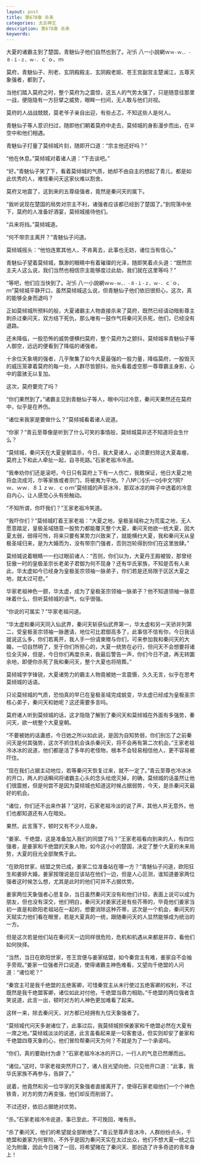 ```yaml
---
layout: post
title: 第678章 杀来
categories: 太古神王
description: 第678章 杀来
keywords:
---
```


大夏的诸霸主到了楚国，青魅仙子他们自然也到了。卍卐  八一小說網ｗ`ｗ-ｗ、．-８-１-ｚ、ｗ-．`ｃ`ｏ、ｍ

莫府，青魅仙子、刑老、玄阴殿殿主、玄阴殿老妪、苍王宫副宫主楚澜江，五尊天象强者，都到了。

当他们踏入莫府之时，整个莫府为之震惊，这五人的气势太强了，只是随意往那里一战，便隐隐有一方巨擘之威势，眼眸一扫间，无人敢与他们对视。

莫府的人战战兢兢，莫老爷子亲自出迎，有些忐忑，不知这些人是何人。

青魅仙子等人意识扫过，随即他们朝着莫府中走去，莫倾城的身影漫步而出，在半空中和他们相遇。

青魅仙子打量了莫倾城片刻，随即开口道：“宗主他还好吗？”

“他在休息。”莫倾城对着诸人道：“下去谈吧。”

“好。”青魅仙子笑了下，看着莫倾城的气质，她却不由自主的想起了青儿，都是如此优秀的人，难怪秦问天这家伙难以割舍。

莫府又地震了，这到来的五尊级强者，竟然是秦问天的属下。

“我听说现在楚国的局势对宗主不利，诸强者应该都已经到了楚国了。”到院落中坐下，莫府的人准备好酒宴，莫倾城接待他们。

“兵来将挡。”莫倾城道。

“何不带宗主离开？”青魅仙子问道。

莫倾城摇头：“他怕连累其他人，不肯离去，此事也无妨，诸位当有信心。”

青魅仙子望着莫倾城，飘渺的眼睛中有着璀璨的光泽，随即笑着点头道：“既然宗主夫人这么说，我们当然也相信宗主能够度过此劫，我们就在这里等吗？”

“等吧，他们应当快到了。卍卐  八一小說網ｗ`ｗ-ｗ、．-８-１-ｚ、ｗ-．`ｃ`ｏ、ｍ”莫倾城平静开口，虽然莫倾城这么说，但青魅仙子他们依旧很担心，这次，真的能够全身而退吗？

正如莫倾城所预料的般，大夏诸霸主人物直接杀来了莫府，既然已经请动暗影尊主刺杀过秦问天，双方结下死仇，那么唯有一鼓作气将秦问天杀死，他们，已经没有退路。

还未降临，一股恐怖的威势便横扫莫府，整个莫府为之颤抖，莫倾城率青魅仙子等人御空，远远的便看到了降临的诸强者。

十余位天象境的强者，几乎聚集了如今大夏最强的一股力量，降临莫府，一股毁灭的威压笼罩着莫府的每一处，人群尽皆颤抖，抬头看着虚空那一尊尊霸主身影，心中的震骇无以复加。

这次，莫府要完了吗？

“你们果然到了。”诸霸主见到青魅仙子等人，眼中闪过冷意，秦问天果然还在莫府中，似乎是在养伤。

“诸位来我家是要做什么？”莫倾城看着诸人说道。

“你家？”青云至尊像是听到了什么可笑的事情般，莫倾城莫非还不知道将会生什么？

“莫倾城，秦问天在大夏皇朝滥杀，今日，我大夏诸人，必须要扫除这大夏毒瘤，莫府上下和此人牵扯一起，自寻死路。”石家老祖冷冷道。

“我奉劝你们还是滚吧，今日只有莫府上下有一人伤亡，我敢保证，他日大夏之地将血流成河，尔等家族或者宗门，将被夷为平地。?  八№◎§卐一¤§中文?网?  ｗ、ｗｗ．８１ｚｗ．ｃｏｍ”莫倾城的声音冰冷，那双冰凉的眸子中透着的冷意自内心，让人感觉心头有些触动。

“不知所谓，你吓我们？”王家老祖冷笑道。

“我吓你们？”莫倾城盯着王家老祖：“大夏之地，皇极圣域称之为荒蛮之地，无人愿意踏足，皇极圣域随意一股势力都能覆灭整个大夏，秦问天他欲一统大夏，因大夏太弱，弱得可怜，将来只要有某势力兴致来了，就能横扫大夏，我和秦问天从皇极圣域归来，是为大婚而为，没有带宗门强者，否则岂轮得到你们在这里放肆。”

莫倾城说着眼睛一一扫过眼前诸人：“否则，你们以为，大夏丹王殿被毁，那曾经狂傲一时的皇极圣宗长老弟子君御为何不现身？还有华氏家族，不知是否有人来此，华太虚如今已经身为皇极圣宗领袖一脉弟子，你们若是还局限于区区大夏之地，就太过可悲。”

华家老祖神色一颤，华太虚，成为了皇极圣宗领袖一脉弟子？他不知道领袖一脉意味着什么，但听莫倾城的语气，似乎很强。

“你说的可属实？”华家老祖问道。

“华太虚和秦问天同入仙武界，秦问天斩获仙武界第一，华太虚和另一天骄并列第二，受皇极圣宗领袖一脉邀请，地位可比君御高多了，此事信不信有你，今日我话就说这么多，你们若离开，我人手一份请柬赠与你们，可来参加我和秦问天的大婚，一切自然明了，至于你们所担心的，大夏一统势在必行，但问天不会想要将诸位全灭掉，但是，今日你们再度杀来，我最后警告一声，你们今日不退，再无转圜余地，即便你杀死了我和秦问天，整个大夏也将陪葬。”

莫倾城字字锋锐，大夏诸势力的霸主人物竟被她一言震慑，久久无言，似乎在思考莫倾城的话语。

只论莫倾城的气质，恐怕真的早已在皇极圣域完成蜕变，华太虚已经成为皇极圣宗核心弟子，秦问天和她呢？这还需要多言吗。

莫府诸人听到莫倾城的话，这才隐隐了解到了秦问天和莫倾城在外面有多强势，秦问天，欲一统整个大夏皇朝。

“不要被她的话蛊惑，今日她之所以如此说，是因为自知势弱，你们别忘了之前秦问天是何其强势，这次不抓住机会诛杀秦问天，将不会再有第二次机会。”王家老祖冷冰冰的说道，他们都是活了多年的老怪物，根本不会轻易相信他人，更不容易被吓住。

“现在我们占据主动地位，若等秦问天恢复过来，就不一定了。”青云至尊也冷冰冰的开口，两人的话瞬间将诸霸主心头的念头给熄灭掉，的确，莫倾城的话虽然让他们很震撼，但是何尝不是因为莫倾城也知道这时候占据弱势，今天，是杀秦问天最好的机会。

“诸位，你们还不出来作甚？”这时，石家老祖冷淡的说了声，其他人并无意外，他们也都知道还有人在暗处。

果然，此言落下，顿时又有不少人现身。

“姜家、千绝盟，这是准备加入我们的同盟了吗？”王家老祖看向到来的人，有四位强者，是姜家和千绝盟的天象人物，如今这小小的楚国，决定了整个大夏的未来局势，大夏的目光全部聚焦于此。

“在欧阳世家，结盟之势已成，姜家二位准备站在哪一方？”青魅仙子问道，欧阳狂生和姜婷大婚，姜家按理说是应该站在他们一边，但是人心叵测，谁知道姜家两位强者这时候怎么想，尤其是此时的他们可并不占据优势。

姜家两位天象强者心思复杂，当日虽然秦问天没有和他们计较，表面上说可以成为朋友，但也没有深交，他们明白，秦问天对姜家还是有些芥蒂的，毕竟他们姜家当初一直是和欧阳老祖站在一起的，想要消除这种芥蒂，这次是一个机会，秦问天的天赋实力他们看在眼里，若是大夏真的一统，跟随秦问天的人显然能够成为统治的一方。

但是这次若是他们站在秦问天一边同样很危险，危机和机遇从来都是并存，看他们如何抉择。

“当然，当日在欧阳世家，苍王宫便与姜家结盟，如今秦宫主有难，姜家自不会袖手旁观。”姜家一位强者开口说道，使得诸霸主神色难看，又望向千绝盟的人问道：“诸位呢？”

“秦宫主可是我千绝盟的五绝客卿，可惜秦宫主从未行使过五绝客卿的权利，不过既然是我千绝盟客卿，诸位如此对付他，千绝盟当鼎力相助。”千绝盟的两位强者含笑说道，此言一出，顿时对方的人神色更加难看了起来。

这样一来，除去秦问天，对方都已经拥有九位天象强者了。

“莫倾城代问天多谢诸位了，此事过后，我莫倾城担保姜家和千绝盟必然在大夏有一席之地。”莫倾城淡淡的说道，此言虽看起来是一句客套话，但实则却安了姜家和千绝盟四尊天象的心，他们冒险帮秦问天为何？不就是为了一个承诺吗。

“你们，真的要助纣为虐？”石家老祖冷冰冰的开口，一行人的气息已然爆而出。

“诸位。”这时，华家老祖突然开口了，诸人目光望向他，只见他开口道：“此事，我华氏家族不再参与，告辞了。”

说着，他竟然和另一位华家的天象强者直接离开了，使得石家老祖他们一个个神色铁青，对方的势力再变强，他们却反而削弱了。

不过还好，依旧占据绝对优势。

“杀。”石家老祖冷冷说道，事已至此，不可挽回，唯有杀。

“杀了秦问天，他们的希望就全部断绝了。”青云至尊声音冰冷，人群纷纷点头，千绝盟和姜家为何冒险，不外乎是因为秦问天实在太过出众，他们不想大夏一统之后沦为附庸，因此今日赌了一回，将希望赌在了秦问天、那创造了许多奇迹的青年身上！
